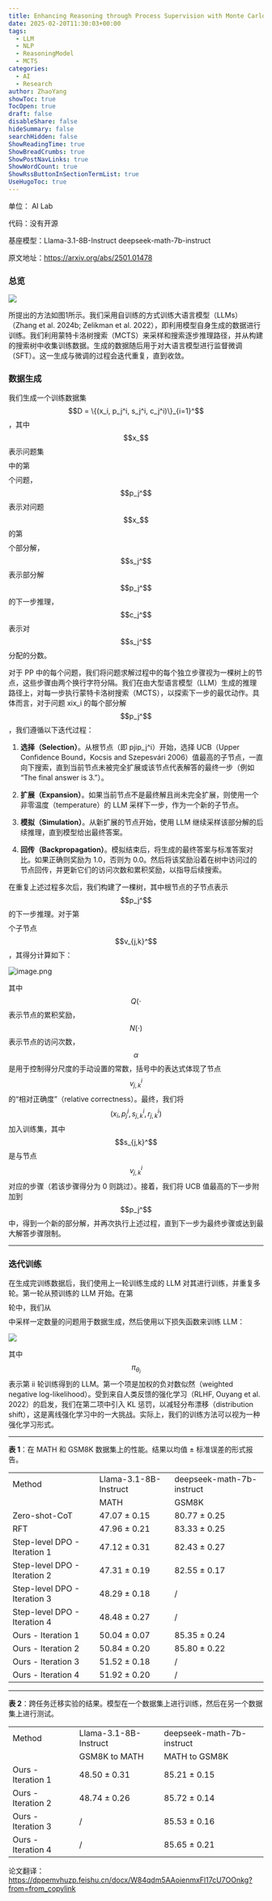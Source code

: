 ```yaml
---
title: Enhancing Reasoning through Process Supervision with Monte Carlo Tree Search
date: 2025-02-20T11:30:03+00:00
tags:
  - LLM
  - NLP
  - ReasoningModel
  - MCTS
categories:
  - AI
  - Research
author: ZhaoYang
showToc: true
TocOpen: true
draft: false
disableShare: false
hideSummary: false
searchHidden: false
ShowReadingTime: true
ShowBreadCrumbs: true
ShowPostNavLinks: true
ShowWordCount: true
ShowRssButtonInSectionTermList: true
UseHugoToc: true
---
```



单位： AI Lab

代码：没有开源

基座模型：Llama-3.1-8B-Instruct deepseek-math-7b-instruct

原文地址：https://arxiv.org/abs/2501.01478

### 总览

![](https://cdn.jsdelivr.net/gh/1-pluto1/blog_imgs/20250601134647302.png)

所提出的方法如图1所示。我们采用自训练的方式训练大语言模型（LLMs）（Zhang et al. 2024b; Zelikman et al. 2022），即利用模型自身生成的数据进行训练。我们利用蒙特卡洛树搜索（MCTS）来采样和搜索逐步推理路径，并从构建的搜索树中收集训练数据。生成的数据随后用于对大语言模型进行监督微调（SFT）。这一生成与微调的过程会迭代重复，直到收敛。

  

### **数据生成**

我们生成一个训练数据集 $$D = \{(x_i, p_j^i, s_j^i, c_j^i)\}_{i=1}^$$，其中$$x_$$ 表示问题集 $$$$ 中的第 $$$$ 个问题，$$p_j^$$ 表示对问题 $$x_$$ 的第 $$$$ 个部分解，$$s_j^$$ 表示部分解 $$p_j^$$ 的下一步推理，$$c_j^$$ 表示对 $$s_j^$$ 分配的分数。

对于 PP 中的每个问题，我们将问题求解过程中的每个独立步骤视为一棵树上的节点，这些步骤由两个换行字符分隔。我们在由大型语言模型（LLM）生成的推理路径上，对每一步执行蒙特卡洛树搜索（MCTS），以探索下一步的最优动作。具体而言，对于问题 xix_i 的每个部分解 $$p_j^$$，我们遵循以下迭代过程：

1. **选择（Selection）**。从根节点（即 pjip_j^i）开始，选择 UCB（Upper Confidence Bound，Kocsis and Szepesvári 2006）值最高的子节点，一直向下搜索，直到当前节点未被完全扩展或该节点代表解答的最终一步（例如 “The final answer is 3.”）。
    
2. **扩展（Expansion）**。如果当前节点不是最终解且尚未完全扩展，则使用一个非零温度（temperature）的 LLM 采样下一步，作为一个新的子节点。
    
3. **模拟（Simulation）**。从新扩展的节点开始，使用 LLM 继续采样该部分解的后续推理，直到模型给出最终答案。
    
4. **回传（Backpropagation）**。模拟结束后，将生成的最终答案与标准答案对比。如果正确则奖励为 1.0，否则为 0.0。然后将该奖励沿着在树中访问过的节点回传，并更新它们的访问次数和累积奖励，以指导后续搜索。
    

在重复上述过程多次后，我们构建了一棵树，其中根节点的子节点表示 $$p_j^$$ 的下一步推理。对于第 $$$$ 个子节点 $$v_{j,k}^$$，其得分计算如下：

  

![image.png](https://cdn.jsdelivr.net/gh/1-pluto1/blog_imgs/20250601134724006.png)


其中 $$Q(\cdot$$ 表示节点的累积奖励，$$N(\cdot)$$ 表示节点的访问次数，$$\alpha$$ 是用于控制得分尺度的手动设置的常数，括号中的表达式体现了节点 $$v_{j,k}^i$$ 的“相对正确度”（relative correctness）。最终，我们将$${(x_i,p_j^i,s_{j,k}^i,r_{j,k}^i)}$$ 加入训练集，其中 $$s_{j,k}^$$ 是与节点 $$v_{j,k}^i$$ 对应的步骤（若该步骤得分为 0 则跳过）。接着，我们将 UCB 值最高的下一步附加到 $$p_j^$$ 中，得到一个新的部分解，并再次执行上述过程，直到下一步为最终步骤或达到最大解答步骤限制。

---

### **迭代训练**

在生成完训练数据后，我们使用上一轮训练生成的 LLM 对其进行训练，并重复多轮。第一轮从预训练的 LLM 开始。在第 $$$$ 轮中，我们从 $$$$ 中采样一定数量的问题用于数据生成，然后使用以下损失函数来训练 LLM：

![](https://cdn.jsdelivr.net/gh/1-pluto1/blog_imgs/20250601134750600.png)


其中 $$\pi_{\theta_i}$$ 表示第 ii 轮训练得到的 LLM。第一个项是加权的负对数似然（weighted negative log-likelihood）。受到来自人类反馈的强化学习（RLHF, Ouyang et al. 2022）的启发，我们在第二项中引入 KL 惩罚，以减轻分布漂移（distribution shift），这是离线强化学习中的一大挑战。实际上，我们的训练方法可以视为一种强化学习形式。

---

**表 1**：在 MATH 和 GSM8K 数据集上的性能。结果以均值 ± 标准误差的形式报告。

|   |   |   |
|---|---|---|
|Method|Llama-3.1-8B-Instruct|deepseek-math-7b-instruct|
||MATH|GSM8K|
|Zero-shot-CoT|47.07 ± 0.15|80.77 ± 0.25|
|RFT|47.96 ± 0.21|83.33 ± 0.25|
|Step-level DPO - Iteration 1|47.12 ± 0.31|82.43 ± 0.27|
|Step-level DPO - Iteration 2|47.31 ± 0.19|82.55 ± 0.17|
|Step-level DPO - Iteration 3|48.29 ± 0.18|/|
|Step-level DPO - Iteration 4|48.48 ± 0.27|/|
|Ours - Iteration 1|50.04 ± 0.07|85.35 ± 0.24|
|Ours - Iteration 2|50.84 ± 0.20|85.80 ± 0.22|
|Ours - Iteration 3|51.52 ± 0.18|/|
|Ours - Iteration 4|51.92 ± 0.20|/|

---

**表 2**：跨任务迁移实验的结果。模型在一个数据集上进行训练，然后在另一个数据集上进行测试。

|   |   |   |
|---|---|---|
|Method|Llama-3.1-8B-Instruct|deepseek-math-7b-instruct|
||GSM8K to MATH|MATH to GSM8K|
|Ours - Iteration 1|48.50 ± 0.31|85.21 ± 0.15|
|Ours - Iteration 2|48.74 ± 0.26|85.72 ± 0.14|
|Ours - Iteration 3|/|85.53 ± 0.16|
|Ours - Iteration 4|/|85.65 ± 0.21|

论文翻译：https://dppemvhuzp.feishu.cn/docx/W84qdm5AAoienmxFl17cU7OOnkg?from=from_copylink